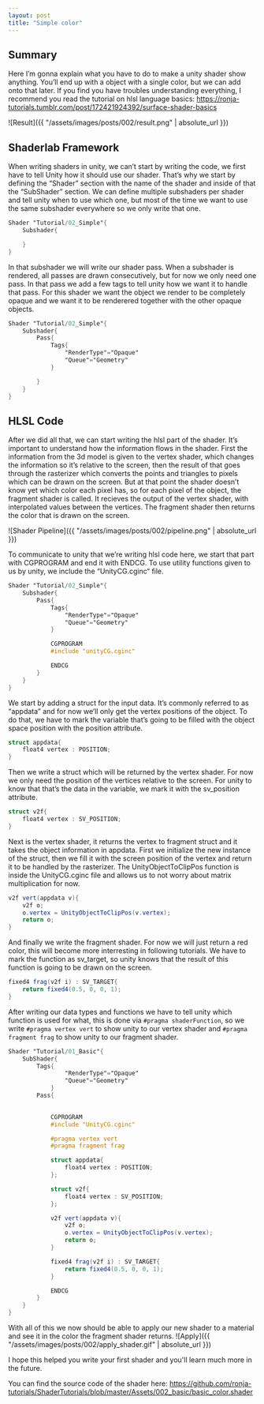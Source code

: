 ```yaml
---
layout: post
title: "Simple color"
---
```


## Summary
Here I’m gonna explain what you have to do to make a unity shader show anything. You’ll end up with a object with a single color, but we can add onto that later. If you find you have troubles understanding everything, I recommend you read the tutorial on hlsl language basics: https://ronja-tutorials.tumblr.com/post/172421924392/surface-shader-basics

![Result]({{ "/assets/images/posts/002/result.png" | absolute_url }})

## Shaderlab Framework
When writing shaders in unity, we can’t start by writing the code, we first have to tell Unity how it should use our shader. That’s why we start by defining the “Shader” section with the name of the shader and inside of that the “SubShader” section. We can define multiple subshaders per shader and tell unity when to use which one, but most of the time we want to use the same subshader everywhere so we only write that one.
```glsl  
Shader "Tutorial/02_Simple"{
    Subshader{

    }
}
```

In that subshader we will write our shader pass. When a subshader is rendered, all passes are drawn consecutively, but for now we only need one pass.
In that pass we add a few tags to tell unity how we want it to handle that pass. For this shader we want the object we render to be completely opaque and we want it to be renderered together with the other opaque objects.
```glsl  
Shader "Tutorial/02_Simple"{
    Subshader{
        Pass{
            Tags{
                "RenderType"="Opaque"
                "Queue"="Geometry"
            }

        }
    }
}
```

## HLSL Code
After we did all that, we can start writing the hlsl part of the shader. It’s important to understand how the information flows in the shader. First the information from the 3d model is given to the vertex shader, which changes the information so it’s relative to the screen, then the result of that goes through the rasterizer which converts the points and triangles to pixels which can be drawn on the screen. But at that point the shader doesn’t know yet which color each pixel has, so for each pixel of the object, the fragment shader is called. It recieves the output of the vertex shader, with interpolated values between the vertices. The fragment shader then returns the color that is drawn on the screen.

![Shader Pipeline]({{ "/assets/images/posts/002/pipeline.png" | absolute_url }})

To communicate to unity that we’re writing hlsl code here, we start that part with CGPROGRAM and end it with ENDCG. To use utility functions given to us by unity, we include the “UnityCG.cginc“ file.
```glsl  
Shader "Tutorial/02_Simple"{
    Subshader{
        Pass{
            Tags{
                "RenderType"="Opaque"
                "Queue"="Geometry"
            }

            CGPROGRAM
            #include "unityCG.cginc"

            ENDCG
        }
    }
}
```

We start by adding a struct for the input data. It’s commonly referred to as “appdata” and for now we’ll only get the vertex positions of the object. To do that, we have to mark the variable that’s going to be filled with the object space position with the position attribute.
```glsl
struct appdata{
    float4 vertex : POSITION;
}
```

Then we write a struct which will be returned by the vertex shader. For now we only need the position of the vertices relative to the screen. For unity to know that that’s the data in the variable, we mark it with the sv_position attribute.
```glsl
struct v2f{
    float4 vertex : SV_POSITION;
}
```

Next is the vertex shader, it returns the vertex to fragment struct and it takes the object information in appdata. First we initialize the new instance of the struct, then we fill it with the screen position of the vertex and return it to be handled by the rasterizer. The UnityObjectToClipPos function is inside the UnityCG.cginc file and allows us to not worry about matrix multiplication for now.
```glsl
v2f vert(appdata v){
    v2f o;
    o.vertex = UnityObjectToClipPos(v.vertex);
    return o;
}
```

And finally we write the fragment shader. For now we will just return a red color, this will become more interresting in following tutorials. We have to mark the function as sv_target, so unity knows that the result of this function is going to be drawn on the screen.
```glsl
fixed4 frag(v2f i) : SV_TARGET{
    return fixed4(0.5, 0, 0, 1);
}
```

After writing our data types and functions we have to tell unity which function is used for what, this is done via `#pragma shaderFunction`, so we write `#pragma vertex vert` to show unity to our vertex shader and `#pragma fragment frag` to show unity to our fragment shader.
```glsl
Shader "Tutorial/01_Basic"{
	SubShader{
		Tags{
				"RenderType"="Opaque" 
				"Queue"="Geometry"
			}
		Pass{
			

			CGPROGRAM
			#include "UnityCG.cginc"

			#pragma vertex vert
			#pragma fragment frag

			struct appdata{
				float4 vertex : POSITION;
			};

			struct v2f{
				float4 vertex : SV_POSITION;
			};

			v2f vert(appdata v){
				v2f o;
				o.vertex = UnityObjectToClipPos(v.vertex);
				return o;
			}

			fixed4 frag(v2f i) : SV_TARGET{
				return fixed4(0.5, 0, 0, 1);
			}

			ENDCG
		}
	}
}
```
With all of this we now should be able to apply our new shader to a material and see it in the color the fragment shader returns.
![Apply]({{ "/assets/images/posts/002/apply_shader.gif" | absolute_url }})

I hope this helped you write your first shader and you'll learn much more in the future.

You can find the source code of the shader here: <https://github.com/ronja-tutorials/ShaderTutorials/blob/master/Assets/002_basic/basic_color.shader>